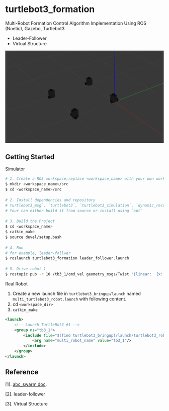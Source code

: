 # turtlebot3_formation
Multi-Robot Formation Control Algorithm Implementation Using ROS (Noetic), Gazebo, Turtlebot3. 

* Leader-Follower
* Virtual Structure 

![System image](include/four_tb3_formation.png "4 Turtlebot3 formation control in Gazebo")

## Getting Started
Simulator
```bash
# 1. Create a ROS workspace;replace <workspace_name> with your own workspace name.
$ mkdir <workspace_name>/src
$ cd <workspace_name>/src

# 2. Install dependencies and repository
# turtlebot3_msg`, `turtlebot3`, `turtlebot3_simulation`, `dynamic_reconfigure`, `joint-state-publisher`
# Your can either build it from source or install using `apt`

# 3. Build the Project
$ cd <workspace_name>
$ catkin_make
$ source devel/setup.bash

# 4. Run
# for example, leader-follwer
$ roslaunch turtlebot3_formation leader_follower.launch

# 5. Drive robot 1
$ rostopic pub -r 10 /tb3_1/cmd_vel geometry_msgs/Twist "{linear:  {x: 0.2, y: 0.0, z: 0.0}, angular: {x: 0.0,y: 0.0, z: 0.1}}"
```
Real Robot

1. Create a new launch file in `turtlebot3_bringup/launch` named `multi_turtlebot3_robot.launch` with following content.
2. cd `<workspace_dir>`
3. `catkin_make`
```xml
<launch>
    <!-- Launch TurtleBot3 #1 -->
    <group ns="tb3_1">
        <include file="$(find turtlebot3_bringup)/launch/turtlebot3_robot.launch">
            <arg name="multi_robot_name" value="tb3_1"/>
        </include>
    </group>
</launch>
```
## Reference
[1]. [abc_swarm doc](https://abc-swarm.readthedocs.io/en/latest/index.html). 

[2]. leader-follower

[3]. Virtual Structure

